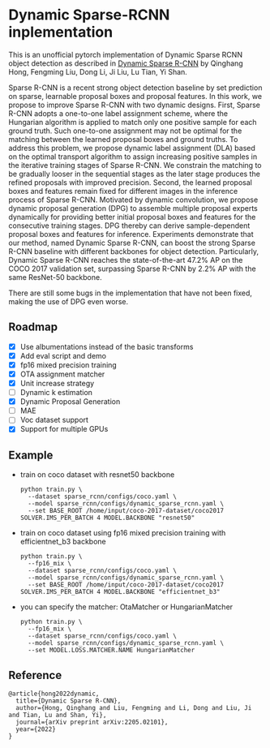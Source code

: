 # Dynamic Sparse-RCNN inplementation 
This is an unofficial pytorch implementation of Dynamic Sparse RCNN object detection as described in [Dynamic Sparse R-CNN](https://arxiv.org/abs/2205.02101) by Qinghang Hong, Fengming Liu, Dong Li, Ji Liu, Lu Tian, Yi Shan.

Sparse R-CNN is a recent strong object detection baseline by set prediction on sparse, learnable proposal boxes and proposal features. In this work, we propose to improve Sparse R-CNN with two dynamic designs. First, Sparse R-CNN adopts a one-to-one label assignment scheme, where the Hungarian algorithm is applied to match only one positive sample for each ground truth. Such one-to-one assignment may not be optimal for the matching between the learned proposal boxes and ground truths. To address this problem, we propose dynamic label assignment (DLA) based on the optimal transport algorithm to assign increasing positive samples in the iterative training stages of Sparse R-CNN. We constrain the matching to be gradually looser in the sequential stages as the later stage produces the refined proposals with improved precision. Second, the learned proposal boxes and features remain fixed for different images in the inference process of Sparse R-CNN. Motivated by dynamic convolution, we propose dynamic proposal generation (DPG) to assemble multiple proposal experts dynamically for providing better initial proposal boxes and features for the consecutive training stages. DPG thereby can derive sample-dependent proposal boxes and features for inference. Experiments demonstrate that our method, named Dynamic Sparse R-CNN, can boost the strong Sparse R-CNN baseline with different backbones for object detection. Particularly, Dynamic Sparse R-CNN reaches the state-of-the-art 47.2% AP on the COCO 2017 validation set, surpassing Sparse R-CNN by 2.2% AP with the same ResNet-50 backbone.

There are still some bugs in the implementation that have not been fixed, making the use of DPG even worse.


## Roadmap
- [x] Use albumentations instead of the basic transforms
- [x] Add eval script and demo
- [x] fp16 mixed precision training
- [x] OTA assignment matcher
- [x] Unit increase strategy
- [ ] Dynamic k estimation
- [x] Dynamic Proposal Generation
- [ ] MAE
- [ ] Voc dataset support 
- [x] Support for multiple GPUs

## Example

- train on coco dataset with resnet50 backbone

    ```
    python train.py \
      --dataset sparse_rcnn/configs/coco.yaml \
      --model sparse_rcnn/configs/dynamic_sparse_rcnn.yaml \
      --set BASE_ROOT /home/input/coco-2017-dataset/coco2017 SOLVER.IMS_PER_BATCH 4 MODEL.BACKBONE "resnet50"
    ```

- train on coco dataset using fp16 mixed precision training with efficientnet_b3 backbone

    ```
    python train.py \
      --fp16_mix \
      --dataset sparse_rcnn/configs/coco.yaml \
      --model sparse_rcnn/configs/dynamic_sparse_rcnn.yaml \
      --set BASE_ROOT /home/input/coco-2017-dataset/coco2017 SOLVER.IMS_PER_BATCH 4 MODEL.BACKBONE "efficientnet_b3"
    ```
- you can specify the matcher: OtaMatcher or HungarianMatcher

    ```
    python train.py \
      --fp16_mix \
      --dataset sparse_rcnn/configs/coco.yaml \
      --model sparse_rcnn/configs/dynamic_sparse_rcnn.yaml \
      --set MODEL.LOSS.MATCHER.NAME HungarianMatcher
    ```
  
## Reference
```text
@article{hong2022dynamic,
  title={Dynamic Sparse R-CNN},
  author={Hong, Qinghang and Liu, Fengming and Li, Dong and Liu, Ji and Tian, Lu and Shan, Yi},
  journal={arXiv preprint arXiv:2205.02101},
  year={2022}
}
```
